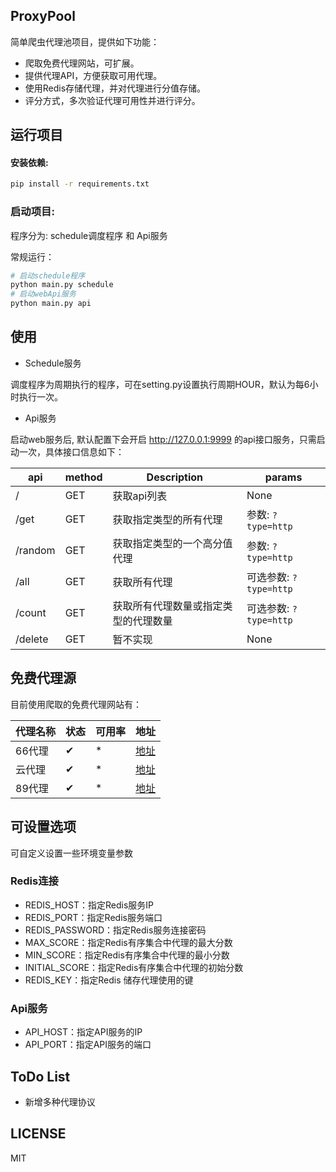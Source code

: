 ## ProxyPool
简单爬虫代理池项目，提供如下功能：

- 爬取免费代理网站，可扩展。
- 提供代理API，方便获取可用代理。
- 使用Redis存储代理，并对代理进行分值存储。
- 评分方式，多次验证代理可用性并进行评分。

## 运行项目
#### 安装依赖:
```bash
pip install -r requirements.txt
```

### 启动项目:
程序分为: schedule调度程序 和 Api服务

常规运行：
```bash
# 启动schedule程序
python main.py schedule
# 启动webApi服务
python main.py api
```


## 使用

- Schedule服务

调度程序为周期执行的程序，可在setting.py设置执行周期HOUR，默认为每6小时执行一次。

- Api服务

启动web服务后, 默认配置下会开启 http://127.0.0.1:9999 的api接口服务，只需启动一次，具体接口信息如下：

| api | method | Description | params|
| ----| ---- | ---- | ----|
| / | GET | 获取api列表 | None |
| /get | GET | 获取指定类型的所有代理| 参数: `?type=http`|
| /random | GET | 获取指定类型的一个高分值代理| 参数: `?type=http`|
| /all | GET | 获取所有代理 |可选参数: `?type=http`|
| /count | GET | 获取所有代理数量或指定类型的代理数量 |可选参数: `?type=http`|
| /delete | GET | 暂不实现  |None|



## 免费代理源

   目前使用爬取的免费代理网站有：
   
  |   代理名称   |  状态  |  可用率  |  地址 |
  | ---------   |  ---- | ------  | ----- |
  | 66代理     |  ✔    |   *     | [地址](http://www.66ip.cn/)
  | 云代理       |  ✔    |   *     | [地址](http://www.ip3366.net/)     
  | 89代理      |  ✔    |   *     | [地址](https://www.89ip.cn/)     

## 可设置选项
可自定义设置一些环境变量参数


### Redis连接
- REDIS_HOST：指定Redis服务IP
- REDIS_PORT：指定Redis服务端口
- REDIS_PASSWORD：指定Redis服务连接密码
- MAX_SCORE：指定Redis有序集合中代理的最大分数
- MIN_SCORE：指定Redis有序集合中代理的最小分数
- INITIAL_SCORE：指定Redis有序集合中代理的初始分数
- REDIS_KEY：指定Redis 储存代理使用的键


### Api服务
- API_HOST：指定API服务的IP
- API_PORT：指定API服务的端口


## ToDo List
- 新增多种代理协议


## LICENSE
MIT